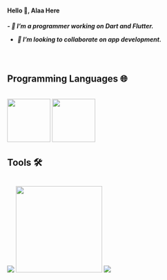 
<h4> Hello 👋, Alaa Here <h4>

  <h5>
- 🔭 I’m a programmer working on Dart and Flutter.
    
- 👯 I’m looking to collaborate on app development.
</h5>
<br/>
<h2> Programming Languages 🌐 </h2>
<br/>
<img src="https://user-images.githubusercontent.com/122216335/224574237-9c4e6435-3424-4025-9f1d-7c02b77e2969.svg" width="100">         <img src="https://user-images.githubusercontent.com/122216335/224574255-abd9c3d2-c0dc-420a-adcf-db99f8007cc9.svg" width="100"> 
<br/>

<h2>Tools 🛠️ </h2>
<br/>
<img src="https://user-images.githubusercontent.com/122216335/224574330-33799814-7ecb-496d-8821-759dfffe02bc.png">    
<img src="https://user-images.githubusercontent.com/122216335/224575043-cd2d9445-2c00-4803-b6fb-614135408ec8.svg" width="200" >    
<img src="https://user-images.githubusercontent.com/122216335/224574437-3e280f2f-064c-4cee-ba4e-806c6028e11f.png" >


